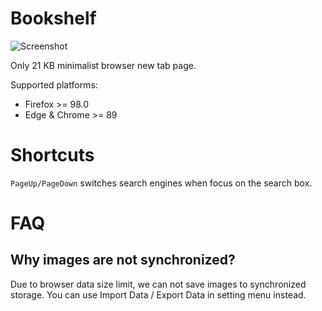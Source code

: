 # Bookshelf

![Screenshot](https://github.com/Kaciras/browser-theme/raw/master/screenshot.webp)

Only 21 KB minimalist browser new tab page.

Supported platforms:
- Firefox >= 98.0
- Edge & Chrome >= 89

# Shortcuts

`PageUp/PageDown` switches search engines when focus on the search box.

# FAQ

## Why images are not synchronized?

Due to browser data size limit, we can not save images to synchronized storage. You can use Import Data / Export Data in setting menu instead.
